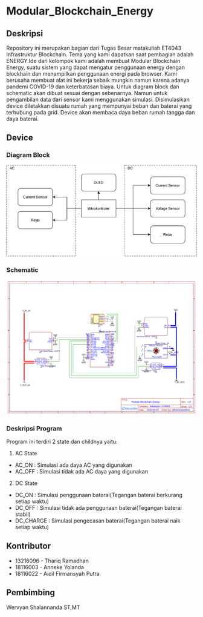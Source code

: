 # Modular_Blockchain_Energy

## Deskripsi

Repository ini merupakan bagian dari Tugas Besar matakuliah ET4043 Infrastruktur Blockchain. Tema yang kami dapatkan saat pembagian adalah ENERGY.Ide dari kelompok kami adalah membuat Modular Blockchain Energy, suatu sistem yang dapat mengatur penggunaan energy dengan blockhain dan menampilkan penggunaan energi pada browser. Kami berusaha membuat alat ini bekerja sebaik mungkin namun karena adanya pandemi COVID-19 dan keterbatasan biaya. Untuk diagram block dan schematic akan dibuat sesuai dengan sebenarnya. Namun untuk pengambilan data dari sensor kami menggunakan simulasi. Disimulasikan  device diletakkan disuatu rumah yang mempunyai beban dan baterai yang terhubung pada grid. Device akan membaca daya beban rumah tangga dan daya baterai.

## Device

### Diagram Block
![Diagram Block](https://raw.githubusercontent.com/ThariqRamadhan101/Modular_Blockchain_Energy/master/Blockchain.png)

### Schematic
![Schematic](https://raw.githubusercontent.com/ThariqRamadhan101/Modular_Blockchain_Energy/master/Schematic_Modular_Blockchain_Energy_Sheet_1_20200405102355.png)

### Deskripsi Program
Program ini terdiri 2 state dan childnya yaitu:
1. AC State
- AC_ON : Simulasi ada daya AC yang digunakan
- AC_OFF : Simulasi tidak ada AC daya yang digunakan
2. DC State
- DC_ON : Simulasi penggunaan baterai(Tegangan baterai berkurang setiap waktu)
- DC_OFF : Simulasi tidak ada penggunaan baterai(Tegangan baterai stabil)
- DC_CHARGE : Simulasi pengecasan baterai(Tegangan baterai naik setiap waktu)
  

## Kontributor
- 13216096 - Thariq Ramadhan
- 18116003 - Anneke Yolanda
- 18116022 - Aidil Firmansyah Putra

## Pembimbing
Wervyan Shalannanda ST,MT

